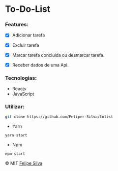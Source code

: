 # To-Do-List

### Features:
- [x] Adicionar tarefa
- [x] Excluir tarefa
- [x] Marcar tarefa concluida ou desmarcar tarefa.
- [x] Receber dados de uma Api.


### Tecnologias:

- Reacjs
- JavaScript

### Utilizar:

```bash
git clone https://github.com/Feliper-Silva/tolist
```
- Yarn
```bash
yarn start
```
- Npm
```bash
npm start
```

© MIT [Felipe Silva](https://linkedin.com/in/feliper-silva)
